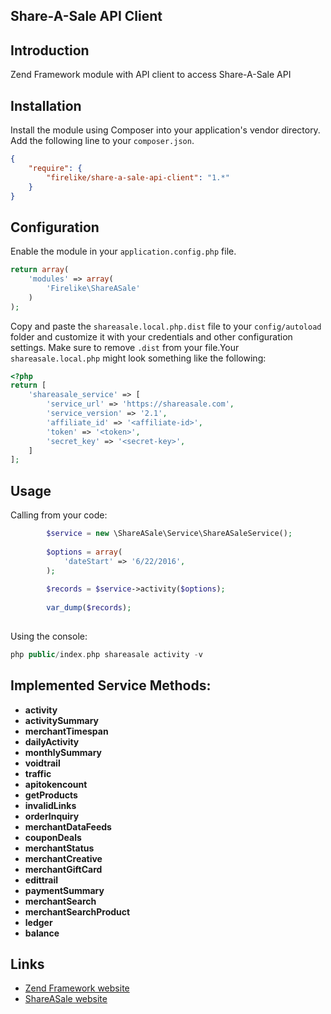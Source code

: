 ## Share-A-Sale API Client

## Introduction

Zend Framework module with API client to access Share-A-Sale API

## Installation
Install the module using Composer into your application's vendor directory. Add the following line to your
`composer.json`.

```json
{
    "require": {
        "firelike/share-a-sale-api-client": "1.*"
    }
}
```
## Configuration

Enable the module in your `application.config.php` file.

```php
return array(
    'modules' => array(
        'Firelike\ShareASale'
    )
);
```

Copy and paste the `shareasale.local.php.dist` file to your `config/autoload` folder and customize it with your credentials and
other configuration settings. Make sure to remove `.dist` from your file.Your `shareasale.local.php` might look something like the following:

```php
<?php
return [
    'shareasale_service' => [
        'service_url' => 'https://shareasale.com',
        'service_version' => '2.1',
        'affiliate_id' => '<affiliate-id>',
        'token' => '<token>',
        'secret_key' => '<secret-key>',
    ]
];
```

## Usage

Calling from your code:

```php
        $service = new \ShareASale\Service\ShareASaleService();
        
        $options = array(
            'dateStart' => '6/22/2016',
        );
        
        $records = $service->activity($options);
        
        var_dump($records);
        
```

Using the console:

```php
php public/index.php shareasale activity -v
```
## Implemented Service Methods:

* **activity**
* **activitySummary**
* **merchantTimespan**
* **dailyActivity**
* **monthlySummary**
* **voidtrail**
* **traffic**
* **apitokencount**
* **getProducts**
* **invalidLinks**
* **orderInquiry**
* **merchantDataFeeds**
* **couponDeals**
* **merchantStatus**
* **merchantCreative**
* **merchantGiftCard**
* **edittrail**
* **paymentSummary**
* **merchantSearch**
* **merchantSearchProduct**
* **ledger**
* **balance**



## Links

* [Zend Framework website](http://framework.zend.com)
* [ShareASale website](https://www.shareasale.com)
